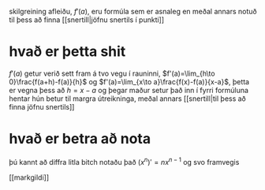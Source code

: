 skilgreining afleiðu, $f'(a)$, eru formúla sem er asnaleg en meðal annars notuð til þess að finna [[snertill|jöfnu snertils í punkti]]

# hvað er þetta shit
$f'(a)$ getur verið sett fram á tvo vegu í rauninni, $f'(a)=\lim_{h\to 0}\frac{f(a+h)-f(a)}{h}$ og $f'(a)=\lim_{x\to a}\frac{f(x)-f(a)}{x-a}$, þetta er vegna þess að $h=x-a$ og þegar maður setur það inn í fyrri formúluna hentar hún betur til margra útreikninga, meðal annars [[snertill|til þess að finna jöfnu snertils]]

# hvað er betra að nota
þú kannt að diffra litla bitch notaðu það $(x^n)'=nx^{n-1}$ og svo framvegis

[[markgildi]]